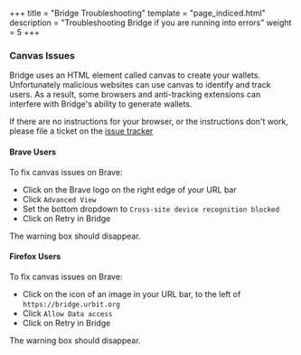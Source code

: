 +++
title = "Bridge Troubleshooting"
template = "page_indiced.html"
description = "Troubleshooting Bridge if you are running into errors"
weight = 5
+++

### Canvas Issues

Bridge uses an HTML element called canvas to create your wallets. Unfortunately malicious websites can use canvas to identify and track users. As a result, some browsers and anti-tracking extensions can interfere with Bridge's ability to generate wallets. 

If there are no instructions for your browser, or the instructions don't work, please file a ticket on the [issue tracker](https://github.com/urbit/bridge/issues)

#### Brave Users

To fix canvas issues on Brave:

- Click on the Brave logo on the right edge of your URL bar
- Click `Advanced View`
- Set the bottom dropdown to `Cross-site device recognition blocked`
- Click on Retry in Bridge

The warning box should disappear.

#### Firefox Users

To fix canvas issues on Brave:

- Click on the icon of an image in your URL bar, to the left of
   `https://bridge.urbit.org`
- Click `Allow Data access`
- Click on Retry in Bridge

The warning box should disappear.

